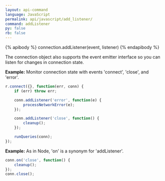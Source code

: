 ```yaml
---
layout: api-command 
language: JavaScript
permalink: api/javascript/add_listener/
command: addListener 
py: false
rb: false
---
```


{% apibody %}
connection.addListener(event, listener)
{% endapibody %}

The connection object also supports the event emitter interface so you can listen for
changes in connection state.

__Example:__ Monitor connection state with events 'connect', 'close', and 'error'.


```js
r.connect({}, function(err, conn) {
    if (err) throw err;

    conn.addListener('error', function(e) {
        processNetworkError(e);
    });

    conn.addListener('close', function() {
        cleanup();
    });

    runQueries(conn);
});

```

__Example:__ As in Node, 'on' is a synonym for 'addListener'.

```js
conn.on('close', function() {
    cleanup();
});
conn.close();
```

